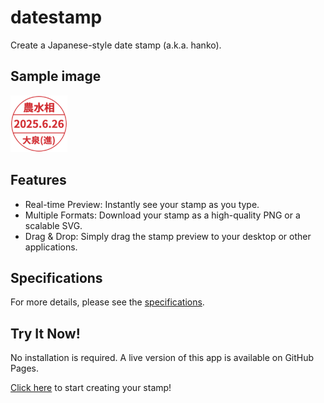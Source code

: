 # datestamp
Create a Japanese-style date stamp (a.k.a. hanko).

## Sample image

![date stamp sample image](images/sample.png)

## Features
- Real-time Preview: Instantly see your stamp as you type.
- Multiple Formats: Download your stamp as a high-quality PNG or a scalable SVG.
- Drag & Drop: Simply drag the stamp preview to your desktop or other applications.

## Specifications

For more details, please see the [specifications](./SPEC.md).

## Try It Now!

No installation is required. A live version of this app is available on GitHub Pages.

[Click here](https://toshihikosato.github.io/datestamp/) to start creating your stamp!
